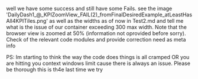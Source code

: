 well we have some success and still have some Fails. 
see the image 'DailyDash1_@_KPIZoomView_FAIL(2)_fromFinalDesiredExample_atLeastHasAll4KPITiles.png' as well as the widths as of now in Test2.md and tell me what is the issue of our container exceeding 300 max width. 
Note that the browser view is zoomed at 50% (information not oprovided before sorry). Check of the relevant code modules and provide correction need as meta info

PS: Im starting to think the way the code does things is all cramped OR you are hitting you context windows limit cause there is always an issue. Please be thorough this is th4e last time we try